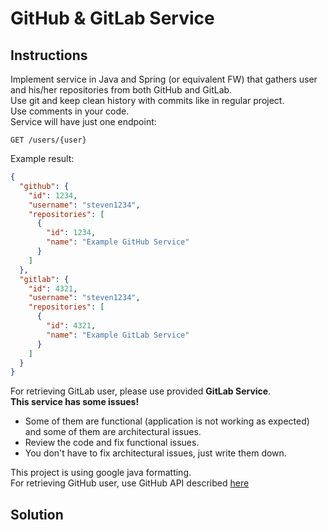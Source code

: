 # GitHub & GitLab Service

## Instructions
Implement service in Java and Spring (or equivalent FW) that gathers user and his/her repositories from both GitHub and GitLab.\
Use git and keep clean history with commits like in regular project.\
Use comments in your code.\
Service will have just one endpoint:
```
GET /users/{user}
```
Example result:
```json
{
  "github": {
    "id": 1234,
    "username": "steven1234",
    "repositories": [
      {
        "id": 1234,
        "name": "Example GitHub Service"
      }
    ]
  },
  "gitlab": {
    "id": 4321,
    "username": "steven1234",
    "repositories": [
      {
        "id": 4321,
        "name": "Example GitLab Service"
      }
    ]
  }
}
```

For retrieving GitLab user, please use provided **GitLab Service**.\
**This service has some issues!**
- Some of them are functional (application is not working as expected) and some of them are architectural issues.
- Review the code and fix functional issues.
- You don't have to fix architectural issues, just write them down.

This project is using google java formatting.\
For retrieving GitHub user, use GitHub API described [here](https://docs.github.com/en/rest)

## Solution
